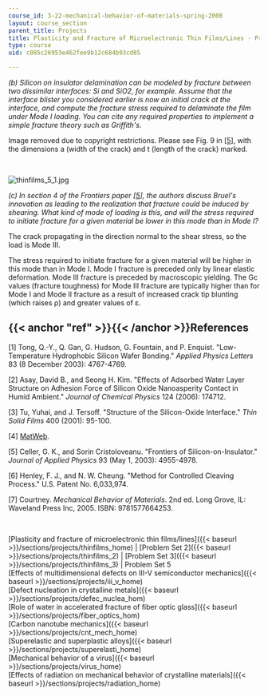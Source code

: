```yaml
---
course_id: 3-22-mechanical-behavior-of-materials-spring-2008
layout: course_section
parent_title: Projects
title: Plasticity and Fracture of Microelectronic Thin Films/Lines - Problem Set 5
type: course
uid: c085c26953e462fee9b12c684b93cd85

---
```


_(b) Silicon on insulator delamination can be modeled by fracture between two dissimilar interfaces: Si and SiO2, for example. Assume that the interface blister you considered earlier is now an initial crack at the interface, and compute the fracture stress required to delaminate the film under Mode I loading. You can cite any required properties to implement a simple fracture theory such as Griffith's._

Image removed due to copyright restrictions. Please see Fig. 9 in \[[5](#ref)\], with the dimensions a (width of the crack) and t (length of the crack) marked.

  
 

![thinfilms_5_1.jpg](/courses/materials-science-and-engineering/3-22-mechanical-behavior-of-materials-spring-2008/projects/thinfilms_5_1.jpg)

_(c) In section 4 of the Frontiers paper \[[5](#ref)\], the authors discuss Bruel's innovation as leading to the realization that fracture could be induced by shearing. What kind of mode of loading is this, and will the stress required to initiate fracture for a given material be lower in this mode than in Mode I?_

The crack propagating in the direction normal to the shear stress, so the load is Mode III.

The stress required to initiate fracture for a given material will be higher in this mode than in Mode I. Mode I fracture is preceded only by linear elastic deformation. Mode III fracture is preceded by macroscopic yielding. The Gc values (fracture toughness) for Mode III fracture are typically higher than for Mode I and Mode II fracture as a result of increased crack tip blunting (which raises ρ) and greater values of ε.

{{< anchor "ref" >}}{{< /anchor >}}References
---------------------------------------------

\[1\] Tong, Q.-Y., Q. Gan, G. Hudson, G. Fountain, and P. Enquist. "Low-Temperature Hydrophobic Silicon Wafer Bonding." _Applied Physics Letters_ 83 (8 December 2003): 4767-4769.

\[2\] Asay, David B., and Seong H. Kim. "Effects of Adsorbed Water Layer Structure on Adhesion Force of Silicon Oxide Nanoasperity Contact in Humid Ambient." _Journal of Chemical Physics_ 124 (2006): 174712.

\[3\] Tu, Yuhai, and J. Tersoff. "Structure of the Silicon-Oxide Interface." _Thin Solid Films_ 400 (2001): 95-100.

\[4\] [MatWeb](http://www.matweb.com/).

\[5\] Celler, G. K., and Sorin Cristoloveanu. "Frontiers of Silicon-on-Insulator." _Journal of Applied Physics_ 93 (May 1, 2003): 4955-4978.

\[6\] Henley, F. J., and N. W. Cheung. "Method for Controlled Cleaving Process." U.S. Patent No. 6,033,974.

\[7\] Courtney. _Mechanical Behavior of Materials_. 2nd ed. Long Grove, IL: Waveland Press Inc, 2005. ISBN: 9781577664253.

  
  
 

[Plasticity and fracture of microelectronic thin films/lines]({{< baseurl >}}/sections/projects/thinfilms_home) | [Problem Set 2]({{< baseurl >}}/sections/projects/thinfilms_2) | [Problem Set 3]({{< baseurl >}}/sections/projects/thinfilms_3) | Problem Set 5  
[Effects of multidimensional defects on III-V semiconductor mechanics]({{< baseurl >}}/sections/projects/iii_v_home)  
[Defect nucleation in crystalline metals]({{< baseurl >}}/sections/projects/defec_nuclea_hom)  
[Role of water in accelerated fracture of fiber optic glass]({{< baseurl >}}/sections/projects/fiber_optics_hom)  
[Carbon nanotube mechanics]({{< baseurl >}}/sections/projects/cnt_mech_home)  
[Superelastic and superplastic alloys]({{< baseurl >}}/sections/projects/superelasti_home)  
[Mechanical behavior of a virus]({{< baseurl >}}/sections/projects/virus_home)  
[Effects of radiation on mechanical behavior of crystalline materials]({{< baseurl >}}/sections/projects/radiation_home)